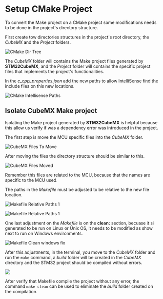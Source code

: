 # Setup CMake Project

To convert the Make project on a CMake project some modifications needs to be done in the project's directory structure.

First create tow directories structures in the project's root directory, the *CubeMX* and the *Project* folders.

![CMake Dir Tree](../images/CMAKE-Dir-Tree.png)

The *CubeMX* folder will contains the Make project files generated by **STM32CubeMX**, and the *Project* folder will contains the specific project files that implements the project's functionalities.


In the *c_cpp_properties.json* add the new paths to allow IntelliSense find the include files on this new locations.

![CMake Intellisense Paths](../images/CMAKE-IntelliSense-Paths.png)

## Isolate CubeMX Make project

Isolating the Make project generated by **STM32CubeMX** is helpful because this allow us verify if was a dependency error was introduced in the project.

The first step is move the MCU specific files into the *CubeMX* folder.

![CubeMX Files To Move](../images/CUBEMX_Files2Move.png)

After moving the files the directory structure should be similar to this.

![CubeMX Files Moved](../images/CUBEMX_FilesMoved.png)

Remember this files are related to the MCU, because that the names are specific to the MCU used.

The paths in the *Makefile* must be adjusted to be relative to the new file location.

![Makefile Relative Paths 1](../images/CUBEMX_RelativePaths-1.png)

![Makefile Relative Paths 1](../images/CUBEMX_RelativePaths-2.png)

One last adjustment on the *Makefile* is on the **clean:** section, becuase it si generated to be run on Linux or Unix OS, it needs to be modified as show next to run on Windows environments.

![Makefile Clean windows fix](../images/CUBEMX_Makefile-Clean-adjust.png)

After this adjustments, in the terminal, you move to the *CubeMX* folder and run the `make` command, a *build* folder will be created in the *CubeMX* directory and the STM32 project should be compiled without errors.

![](../images/CUBEMX-Makefile-compilation.png)

After verify that Makefile compile the project without any error, the command `make clean` can be used to eliminate the *build* folder created on the compilation.



